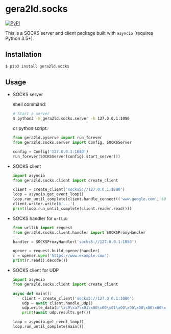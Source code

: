 # gera2ld.socks

[![PyPI](https://img.shields.io/pypi/v/gera2ld.socks.svg)](https://pypi.org/project/gera2ld.socks/)

This is a SOCKS server and client package built with `asyncio` (requires Python 3.5+).

## Installation

``` sh
$ pip3 install gera2ld.socks
```

## Usage

* SOCKS server

  shell command:
  ``` sh
  # Start a server
  $ python3 -m gera2ld.socks.server -b 127.0.0.1:1080
  ```

  or python script:
  ``` python
  from gera2ld.pyserve import run_forever
  from gera2ld.socks.server import Config, SOCKSServer

  config = Config('127.0.0.1:1080')
  run_forever(SOCKSServer(config).start_server())
  ```

* SOCKS client

  ``` python
  import asyncio
  from gera2ld.socks.client import create_client

  client = create_client('socks5://127.0.0.1:1080')
  loop = asyncio.get_event_loop()
  loop.run_until_complete(client.handle_connect(('www.google.com', 80)))
  client.writer.write(b'...')
  print(loop.run_until_complete(client.reader.read()))
  ```

* SOCKS handler for `urllib`

  ``` python
  from urllib import request
  from gera2ld.socks.client.handler import SOCKSProxyHandler

  handler = SOCKSProxyHandler('socks5://127.0.0.1:1080')

  opener = request.build_opener(handler)
  r = opener.open('https://www.example.com')
  print(r.read().decode())
  ```

* SOCKS client for UDP

  ``` python
  import asyncio
  from gera2ld.socks.client import create_client

  async def main():
      client = create_client('socks5://127.0.0.1:1080')
      udp = await client.handle_udp()
      udp.write_data(b'\xc9\xa7\x01\x00\x00\x01\x00\x00\x00\x00\x00\x00\x03www\x06google\x03com\x00\x00\xff\x00\x01', ('114.114.114.114', 53))
      print(await udp.results.get())

  loop = asyncio.get_event_loop()
  loop.run_until_complete(main())
  ```
